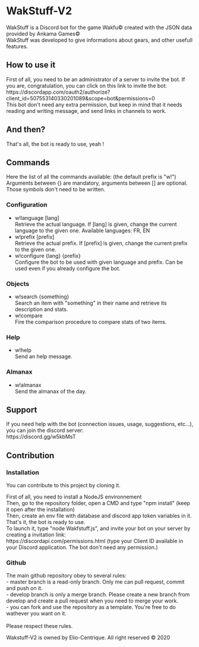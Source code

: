 # WakStuff-V2
<p>WakStuff is a Discord bot for the game Wakfu&copy; created with the JSON data provided by Ankama Games&copy; <br>
WakStuff was developed to give informations about gears, and other usefull features.
</p>

## How to use it
<p>First of all, you need to be an administrator of a server to invite the bot.
If you are, congratulation, you can click on this link to invite the bot: <br/>
https://discordapp.com/oauth2/authorize?client_id=507553140330201089&scope=bot&permissions=0 <br/>
This bot don't need any extra permission, but keep in mind that it needs reading and writing message, and send links in channels to work.
</p>

## And then?
<p>That's all, the bot is ready to use, yeah ! </p>

## Commands
<p> Here the list of all the commands available: (the default prefix is "w!") <br/>
Arguments between {} are mandatory, arguments between [] are optional. Those symbols don't need to be written.
  
### Configuration
<ul>
<li> w!language [lang] <br/> Retrieve the actual language. If [lang] is given, change the current language to the given one. Available languages: FR, EN </li>
<li> w!prefix [prefix] <br/> Retrieve the actual prefix. If [prefix] is given, change the current prefix to the given one. </li>
<li> w!configure {lang} {prefix} <br/> Configure the bot to be used with given language and prefix. Can be used even if you already configure the bot. </li>
</ul>

### Objects
<ul>
<li> w!search {something} <br/> Search an item with "something" in their name and retrieve its description and stats. </li>
<li> w!compare <br/> Fire the comparison procedure to compare stats of two items.</li>
</ul>

### Help
<ul>
<li> w!help <br/> Send an help message.</li>
</ul>

### Almanax
<ul>
<li> w!almanax <br/> Send the almanax of the day.</li>
</ul>

## Support
<p> If you need help with the bot (connection issues, usage, suggestions, etc...), you can join the discord server: <br>
https://discord.gg/w5kbMsT <br>
</p>

## Contribution

### Installation
<p>You can contribute to this project by cloning it. <p>
<p>First of all, you need to install a NodeJS environnement <br>
Then, go to the repository folder, open a CMD and type "npm install" (keep it open after the installation) <br>
Then, create an env file with database and discord app token variables in it.
That's it, the bot is ready to use.<br>
To launch it, type "node Wakfstuff.js", and invite your bot on your server by creating a invitation link: <br>
https://discordapi.com/permissions.html (type your Client ID available in your Discord application. The bot don't need any permission.) <br>
</p>

### Github
<p>
The main github repository obey to several rules: <br>
- master branch is a read-only branch. Only me can pull request, commit and push on it. <br>
- develop branch is only a merge branch. Please create a new branch from develop and create a pull request when you need to merge your work. <br>
- you can fork and use the repository as a template. You're free to do wathever you want on it.<br>
<br>
Please respect these rules.
</p>

Wakstuff-V2 is owned by Elio-Centrique. All right reserved &copy; 2020
